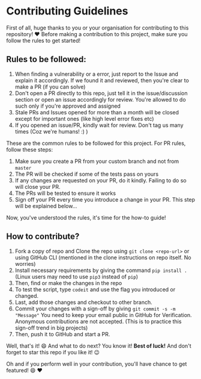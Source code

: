 # Contributing Guidelines

First of all, huge thanks to you or your organisation for contributing to this repository! :heart: Before making a contribution to this project, make sure you follow the rules to get started!

## Rules to be followed:
1. When finding a vulnerability or a error, just report to the Issue and explain it accordingly. If we found it and reviewed, then you're clear to make a PR (if you can solve)
2. Don't open a PR directly to this repo, just tell it in the issue/discussion section or open an issue accordingly for review. You're allowed to do such only if you're approved and assigned
3. Stale PRs and Issues opened for more than a month will be closed except for important ones (like high level error fixes etc)
4. If you opened an issue/PR, kindly wait for review. Don't tag us many times (Coz we're humans! :) )

These are the common rules to be followed for this project. For PR rules, follow these steps:
1. Make sure you create a PR from your custom branch and not from `master`
2. The PR will be checked if some of the tests pass on yours
3. If any changes are requested on your PR, do it kindly. Failing to do so will close your PR.
4. The PRs will be tested to ensure it works
5. Sign off your PR every time you introduce a change in your PR. This step will be explained below... 

Now, you've understood the rules, it's time for the how-to guide! 

## How to contribute? 
1. Fork a copy of repo and Clone the repo using `git clone <repo-url>` or using GitHub CLI (mentioned in the clone instructions on repo itself. No worries) 
2. Install necessary requirements by giving the command `pip install .` (Linux users may need to use `pip3` instead of `pip`) 
3. Then, find or make the changes in the repo
4. To test the script, type `codeit` and use the flag you introduced or changed. 
5. Last, add those changes and checkout to other branch. 
6. Commit your changes with a sign-off by giving `git commit -s -m "Message"` You need to keep your email public in GitHub for Verification. Anonymous contributions are not accepted. (This is to practice this sign-off trend in big projects) 
7. Then, push it to GitHub and start a PR. 

Well, that's it! :smile: And what to do next? You know it! **Best of luck!** And don't forget to star this repo if you like it! :wink:

Oh and if you perform well in your contribution, you'll have chance to get featured! :smile: :heart:

